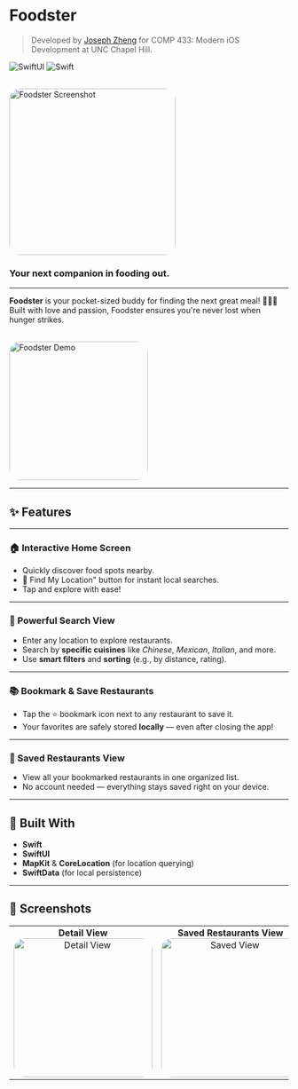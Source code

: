 # Foodster

> Developed by [Joseph Zheng](https://github.com/joz2005) for COMP 433: Modern iOS Development at UNC Chapel Hill.

![SwiftUI](https://img.shields.io/badge/SwiftUI-524520?logo=swift)
![Swift](https://img.shields.io/badge/Swift-F05138?logo=Swift&logoColor=white)

<br>

<img src="https://github.com/user-attachments/assets/cf40914a-bb5e-4955-9f46-589901e3cada" alt="Foodster Screenshot" width="300" style="border-radius: 20px;">

### Your next companion in fooding out.

---

**Foodster** is your pocket-sized buddy for finding the next great meal! 🍔🍣🍕  
Built with love and passion, Foodster ensures you're never lost when hunger strikes.

<br>

<img src="https://github.com/user-attachments/assets/cca3ebc6-38f9-4f27-b37a-c2acfd759ddc" alt="Foodster Demo" width="250" style="border-radius: 20px;">

---

## ✨ Features

---

### 🏠 Interactive Home Screen
- Quickly discover food spots nearby.
- 📍 Find My Location" button for instant local searches.
- Tap and explore with ease!

---

### 🔎 Powerful Search View
- Enter any location to explore restaurants.
- Search by **specific cuisines** like *Chinese*, *Mexican*, *Italian*, and more.
- Use **smart filters** and **sorting** (e.g., by distance, rating).

---

### 📚 Bookmark & Save Restaurants
- Tap the ⭐️ bookmark icon next to any restaurant to save it.
- Your favorites are safely stored **locally** — even after closing the app!

---

### 💾 Saved Restaurants View
- View all your bookmarked restaurants in one organized list.
- No account needed — everything stays saved right on your device.

---

## 🚀 Built With
- **Swift**
- **SwiftUI**
- **MapKit** & **CoreLocation** (for location querying)
- **SwiftData** (for local persistence)

---
## 📸 Screenshots

<div align="center">

<table>
  <tr>
    <td align="center">
      <b>Detail View</b>
      <img src="https://github.com/user-attachments/assets/df587212-9aa0-418e-9cb2-4bd3d5bc45a0" alt="Detail View" width="250" style="border-radius: 20px;"><br>
    </td>
    <td align="center">
      <b>Saved Restaurants View</b>
      <img src="https://github.com/user-attachments/assets/b336b090-7701-4c13-b0be-3aec8e913281" alt="Saved View" width="250" style="border-radius: 20px;"><br>
    </td>
    <td align="center">
      <b>Search View</b>
      <img src="https://github.com/user-attachments/assets/c5a7e0b3-b543-4f54-bb82-8cfb8e9a8f7d" alt="Search View" width="250" style="border-radius: 20px;"><br>
    </td>
  </tr>
</table>

</div>



